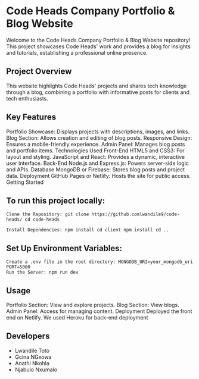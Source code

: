 # Code Heads Company Portfolio & Blog Website

Welcome to the Code Heads Company Portfolio & Blog Website repository! This project showcases Code Heads' work and provides a blog for insights and tutorials, establishing a professional online presence.

## Project Overview
This website highlights Code Heads' projects and shares tech knowledge through a blog, combining a portfolio with informative posts for clients and tech enthusiasts.

## Key Features

Portfolio Showcase: Displays projects with descriptions, images, and links.
Blog Section: Allows creation and editing of blog posts.
Responsive Design: Ensures a mobile-friendly experience.
Admin Panel: Manages blog posts and portfolio items.
Technologies Used
Front-End
HTML5 and CSS3: For layout and styling.
JavaScript and React: Provides a dynamic, interactive user interface.
Back-End
Node.js and Express.js: Powers server-side logic and APIs.
Database
MongoDB or Firebase: Stores blog posts and project data.
Deployment
GitHub Pages or Netlify: Hosts the site for public access.
Getting Started

## To run this project locally:

````
Clone the Repository: git clone https://github.comlwandile9/code-heads/ cd code-heads

Install Dependencies: npm install cd client npm install cd ..
````

## Set Up Environment Variables:

````
Create a .env file in the root directory: MONGODB_URI=your_mongodb_uri PORT=5000
Run the Server: npm run dev
````

## Usage

Portfolio Section: View and explore projects.
Blog Section: View blogs.
Admin Panel: Access for managing content.
Deployment
Deployed the front end on Netlify.
We used Heroku for back-end deployment 



## Developers 

- Lwandile Toto
- Gcina NGxowa
- Anathi Nkohla
- Njabulo Nxumalo 
